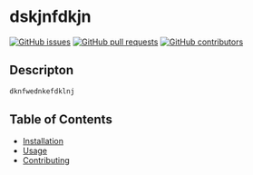 # dskjnfdkjn

[![GitHub issues](https://img.shields.io/github/issues/smenjoge/geowert)](https://github.com/smenjoge/geowert/issues) [![GitHub pull requests](https://img.shields.io/github/issues-pr/smenjoge/geowert)](https://github.com/smenjoge/geowert/pulls) [![GitHub contributors](https://img.shields.io/github/contributors/smenjoge/geowert)](https://github.com/smenjoge/geowert/graphs/contributors) 

## Descripton
```sh
dknfwednkefdklnj
```

## Table of Contents
* [Installation](#Installation)
* [Usage](#Usage)
* [Contributing](#Contributing)
